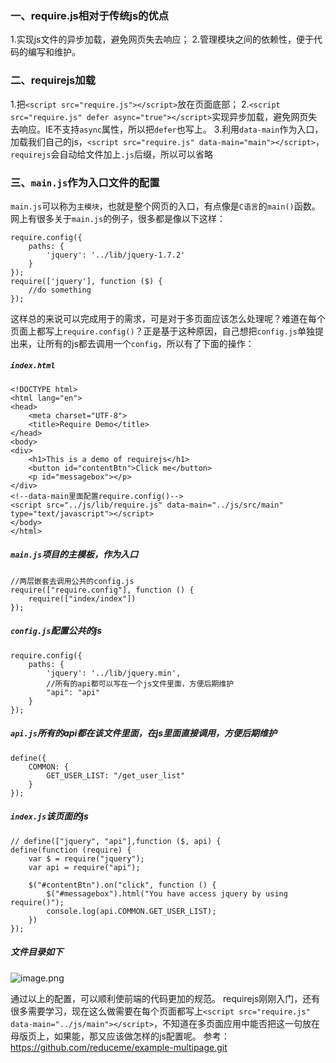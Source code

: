 ### 一、require.js相对于传统js的优点
1.实现js文件的异步加载，避免网页失去响应；
2.管理模块之间的依赖性，便于代码的编写和维护。

### 二、requirejs加载
1.把```<script src="require.js"></script>```放在页面底部；
2.```<script src="require.js" defer async="true"></script>```实现异步加载，避免网页失去响应。IE不支持`async`属性，所以把`defer`也写上。
3.利用`data-main`作为入口，加载我们自己的js，`<script src="require.js" data-main="main"></script>`，`requirejs`会自动给文件加上`.js`后缀，所以可以省略

### 三、`main.js`作为入口文件的配置
  `main.js`可以称为`主模块`，也就是整个网页的入口，有点像是`C语言`的`main()`函数。
网上有很多关于`main.js`的例子，很多都是像以下这样：
```
require.config({
    paths: {
        'jquery': '../lib/jquery-1.7.2'
    }
});
require(['jquery'], function ($) {
    //do something
});
```
这样总的来说可以完成用于的需求，可是对于多页面应该怎么处理呢？难道在每个页面上都写上`require.config()`？正是基于这种原因，自己想把`config.js`单独提出来，让所有的js都去调用一个`config`，所以有了下面的操作：
##### `index.html`
```
<!DOCTYPE html>
<html lang="en">
<head>
    <meta charset="UTF-8">
    <title>Require Demo</title>
</head>
<body>
<div>
    <h1>This is a demo of requirejs</h1>
    <button id="contentBtn">Click me</button>
    <p id="messagebox"></p>
</div>
<!--data-main里面配置require.config()-->
<script src="../js/lib/require.js" data-main="../js/src/main" type="text/javascript"></script>
</body>
</html>
```

##### `main.js`项目的主模板，作为入口
```
//两层嵌套去调用公共的config.js
require(["require.config"], function () {
    require(["index/index"])
});
```

##### `config.js`配置公共的js
```
require.config({
    paths: {
        'jquery': '../lib/jquery.min',
        //所有的api都可以写在一个js文件里面，方便后期维护
        "api": "api"
    }
});
```

#####  `api.js`所有的api都在该文件里面，在js里面直接调用，方便后期维护
```
define({
    COMMON: {
        GET_USER_LIST: "/get_user_list"
    }
});
```

##### `index.js`该页面的js
```
// define(["jquery", "api"],function ($, api) {
define(function (require) {
    var $ = require("jquery");
    var api = require("api");

    $("#contentBtn").on("click", function () {
        $("#messagebox").html("You have access jquery by using require()");
        console.log(api.COMMON.GET_USER_LIST);
    })
});
```

##### 文件目录如下

![image.png](http://upload-images.jianshu.io/upload_images/155629-57805c8c65a6f34d.png?imageMogr2/auto-orient/strip%7CimageView2/2/w/1240)

通过以上的配置，可以顺利使前端的代码更加的规范。
requirejs刚刚入门，还有很多需要学习，现在这么做需要在每个页面都写上`<script src="require.js" data-main="../js/main"></script>`，不知道在多页面应用中能否把这一句放在母版页上，如果能，那又应该做怎样的js配置呢。
参考：https://github.com/reduceme/example-multipage.git